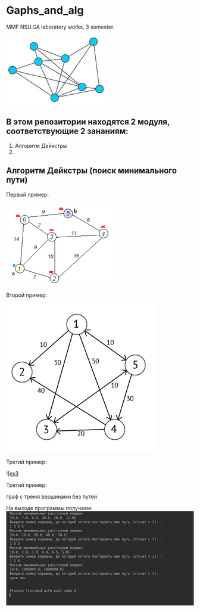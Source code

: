 # Gaphs_and_alg
MMF NSU.GA laboratory works, 3 semester.

![Image](https://github.com/TDaryaT/Gaphs_and_alg/blob/master/images/1_TkOgqDF2jMReslONdaB2xg.jpeg)
## В этом репозитории находятся 2 модуля, соответствующие 2 зананиям:
1. Алгоритм Дейкстры
2.

## Алгоритм Дейкстры (поиск минимального пути)

Первый пример:

![ex1](https://github.com/TDaryaT/Gaphs_and_alg/blob/master/images/Dijkstra_Animation.gif)

Второй пример:

![ex2](https://github.com/TDaryaT/Gaphs_and_alg/blob/master/images/69349df50d9ca60c1fff348e9b0b40ad.jpg)

Третий пример:

![[ex3](https://github.com/TDaryaT/Gaphs_and_alg/blob/master/images/image.PNG)

Третий пример:

граф с тремя вершинами без путей

На выходе программы получаем:
![output](https://github.com/TDaryaT/Gaphs_and_alg/blob/master/images/screen.PNG)